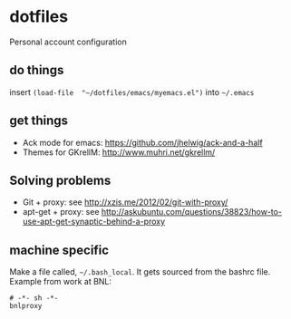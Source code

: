 dotfiles
========

Personal account configuration

## do things ##

insert `(load-file  "~/dotfiles/emacs/myemacs.el")` into `~/.emacs`

## get things ##

 * Ack mode for emacs: https://github.com/jhelwig/ack-and-a-half
 * Themes for GKrellM: http://www.muhri.net/gkrellm/

## Solving problems ##

 * Git + proxy: see http://xzis.me/2012/02/git-with-proxy/
 * apt-get + proxy:  see http://askubuntu.com/questions/38823/how-to-use-apt-get-synaptic-behind-a-proxy

## machine specific ##

Make a file called, `~/.bash_local`.  It gets sourced from the
bashrc file.  Example from work at BNL:

    # -*- sh -*-
    bnlproxy

